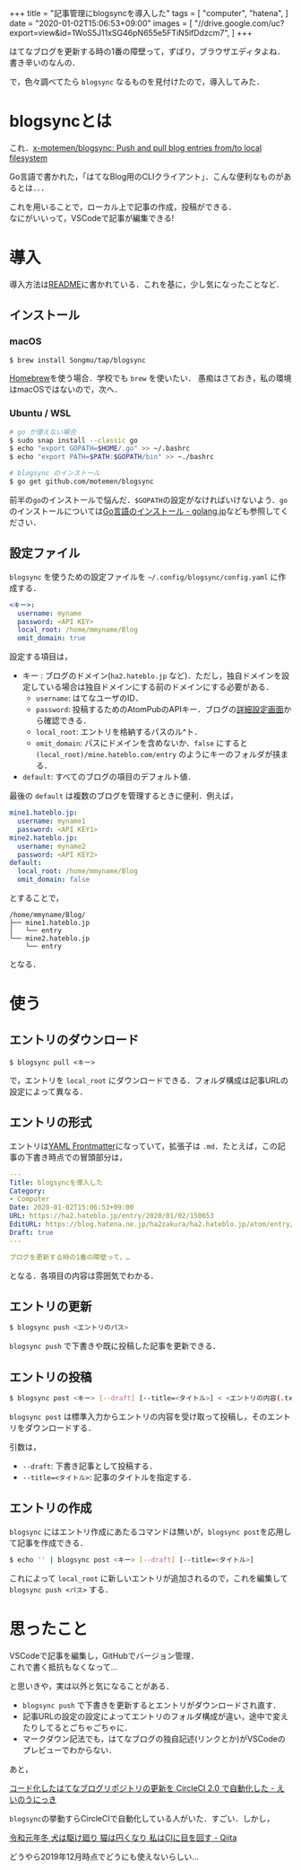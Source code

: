 +++
title = "記事管理にblogsyncを導入した"
tags = [
  "computer",
  "hatena",
]
date = "2020-01-02T15:06:53+09:00"
images = [
  "//drive.google.com/uc?export=view&id=1WoS5J11xSG46pN655e5FTiN5ifDdzcm7",
]
+++

はてなブログを更新する時の1番の障壁って，ずばり，ブラウザエディタよね．書き辛いのなんの．

で，色々調べてたら `blogsync` なるものを見付けたので，導入してみた．
<!--more-->

# blogsyncとは

これ．[x-motemen/blogsync: Push and pull blog entries from/to local filesystem](https://github.com/motemen/blogsync)

Go言語で書かれた，「はてなBlog用のCLIクライアント」．こんな便利なものがあるとは．．．

これを用いることで，ローカル上で記事の作成，投稿ができる．  
なにがいいって，VSCodeで記事が編集できる!

# 導入

導入方法は[README](https://github.com/motemen/blogsync/blob/master/README.md)に書かれている．これを基に，少し気になったことなど．

## インストール

### macOS

```bash
$ brew install Songmu/tap/blogsync
```

[Homebrew](https://brew.sh/)を使う場合．学校でも `brew` を使いたい．
愚痴はさておき，私の環境はmacOSではないので，次へ．

### Ubuntu / WSL

``` bash
# go が使えない場合
$ sudo snap install --classic go
$ echo "export GOPATH=$HOME/.go" >> ~/.bashrc
$ echo "export PATH=$PATH:$GOPATH/bin" >> ~./bashrc

# blogsync のインストール
$ go get github.com/motemen/blogsync
```
前半の`go`のインストールで悩んだ．`$GOPATH`の設定がなければいけないよう．`go`のインストールについては[Go言語のインストール - golang.jp](http://golang.jp/install#freebsd_linux)なども参照してください．

## 設定ファイル

`blogsync` を使うための設定ファイルを `~/.config/blogsync/config.yaml` に作成する．

```yaml
<キー>:
  username: myname
  password: <API KEY>
  local_root: /home/mmyname/Blog
  omit_domain: true
```

設定する項目は，

- キー : ブログのドメイン(`ha2.hateblo.jp` など)．ただし，独自ドメインを設定している場合は独自ドメインにする前のドメインにする必要がある．
  - `username`: はてなユーザのID．
  - `password`: 投稿するためのAtomPubのAPIキー．ブログの[詳細設定画面](http://blog.hatena.ne.jp/my/config/detail)から確認できる．
  - `local_root`: エントリを格納するパスのル^ト．
  - `omit_domain`: パスにドメインを含めないか．`false` にすると `(local_root)/mine.hateblo.com/entry` のようにキーのフォルダが挟まる．
- `default`: すべてのブログの項目のデフォルト値．

最後の `default` は複数のブログを管理するときに便利．例えば，

```yaml
mine1.hateblo.jp:
  username: myname1
  password: <API KEY1>
mine2.hateblo.jp:
  username: myname2
  password: <API KEY2>
default:
  local_root: /home/mmyname/Blog
  omit_domain: false
```

とすることで，

```
/home/mmyname/Blog/
├── mine1.hateblo.jp
│   └── entry
└── mine2.hateblo.jp
    └── entry
```

となる．

# 使う

## エントリのダウンロード

```
$ blogsync pull <キー>
```

で，エントリを `local_root` にダウンロードできる．フォルダ構成は記事URLの設定によって異なる．

## エントリの形式

エントリは[YAML Frontmatter](https://assemble.io/docs/YAML-front-matter.html)になっていて，拡張子は `.md`．たとえば，この記事の下書き時点での冒頭部分は，

```yaml
---
Title: blogsyncを導入した
Category:
- Computer
Date: 2020-01-02T15:06:53+09:00
URL: https://ha2.hateblo.jp/entry/2020/01/02/150653
EditURL: https://blog.hatena.ne.jp/ha2zakura/ha2.hateblo.jp/atom/entry/26006613492177787
Draft: true
---

ブログを更新する時の1番の障壁って，…
```

となる．各項目の内容は雰囲気でわかる．

## エントリの更新

```bash
$ blogsync push <エントリのパス>
```

`blogsync push` で下書きや既に投稿した記事を更新できる．

## エントリの投稿

```bash
$ blogsync post <キー> [--draft] [--title=<タイトル>] < <エントリの内容(.txtとか)>
```

`blogsync post` は標準入力からエントリの内容を受け取って投稿し，そのエントリをダウンロードする．

引数は，

- `--draft`: 下書き記事として投稿する．
- `--title=<タイトル>`: 記事のタイトルを指定する．

## エントリの作成

`blogsync` にはエントリ作成にあたるコマンドは無いが，`blogsync post`を応用して記事を作成できる．

```bash
$ echo '' | blogsync post <キー> [--draft] [--title=<タイトル>]
```

これによって `local_root` に新しいエントリが追加されるので，これを編集して `blogsync push <パス>` する．

# 思ったこと

VSCodeで記事を編集し，GitHubでバージョン管理．  
これで書く抵抗もなくなって...

と思いきや，実は以外と気になることがある．

- `blogsync push` で下書きを更新するとエントリがダウンロードされ直す．
- 記事URLの設定の設定によってエントリのフォルダ構成が違い，途中で変えたりしてるとごちゃごちゃに．
- マークダウン記法でも，はてなブログの独自記述(リンクとか)がVSCodeのプレビューでわからない．

あと，

[コード化したはてなブログリポジトリの更新を CircleCI 2.0 で自動化した - えいのうにっき](https://blog.a-know.me/entry/2018/03/04/215345)

`blogsync`の挙動すらCircleCIで自動化している人がいた．すごい．しかし，

[令和元年冬 犬は駆け廻り 猫は円くなり 私はCIに目を回す - Qiita](https://qiita.com/sugimoto_teco/items/e5431c6bb40b662f2f93)

どうやら2019年12月時点でどうにも使えないらしい...

